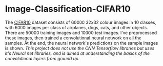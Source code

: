 # Image-Classification-CIFAR10
The [CIFAR10](https://www.cs.toronto.edu/~kriz/cifar.html) dataset consists of 60000 32x32 colour images in 10 classes, with 6000 images per class of airplanes, dogs, cats, and other objects. There are 50000 training images and 10000 test images. I've preprocessed these images, then trained a convolutional neural network on all the samples. At the end, the neural network's predictions on the sample images is shown.
*This project does not use the CNN Tensorflow libraries but uses it's Neural net libraries, and is aimed at understanding the basics of the convolutional layers from ground up.* 
